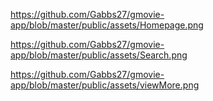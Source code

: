 https://github.com/Gabbs27/gmovie-app/blob/master/public/assets/Homepage.png

https://github.com/Gabbs27/gmovie-app/blob/master/public/assets/Search.png

https://github.com/Gabbs27/gmovie-app/blob/master/public/assets/viewMore.png

